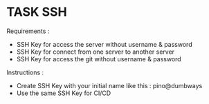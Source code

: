 # TASK SSH

Requirements :

- SSH Key for access the server without username & password
- SSH Key for connect from one server to another server
- SSH Key for access the git without username & password

Instructions :

- Create SSH Key with your initial name like this : pino@dumbways
- Use the same SSH Key for CI/CD
